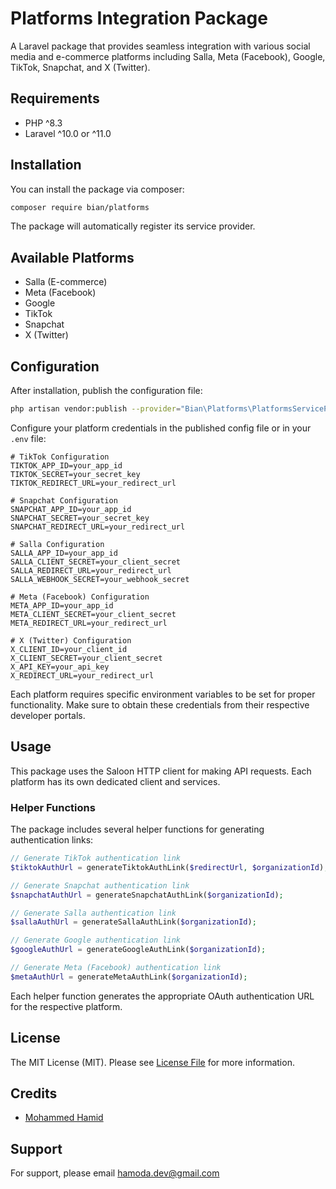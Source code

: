 # Platforms Integration Package

A Laravel package that provides seamless integration with various social media and e-commerce platforms including Salla, Meta (Facebook), Google, TikTok, Snapchat, and X (Twitter).

## Requirements

- PHP ^8.3
- Laravel ^10.0 or ^11.0

## Installation

You can install the package via composer:

```bash
composer require bian/platforms
```

The package will automatically register its service provider.

## Available Platforms

- Salla (E-commerce)
- Meta (Facebook)
- Google
- TikTok
- Snapchat
- X (Twitter)

## Configuration

After installation, publish the configuration file:

```bash
php artisan vendor:publish --provider="Bian\Platforms\PlatformsServiceProvider"
```

Configure your platform credentials in the published config file or in your `.env` file:

```env
# TikTok Configuration
TIKTOK_APP_ID=your_app_id
TIKTOK_SECRET=your_secret_key
TIKTOK_REDIRECT_URL=your_redirect_url

# Snapchat Configuration
SNAPCHAT_APP_ID=your_app_id
SNAPCHAT_SECRET=your_secret_key
SNAPCHAT_REDIRECT_URL=your_redirect_url

# Salla Configuration
SALLA_APP_ID=your_app_id
SALLA_CLIENT_SECRET=your_client_secret
SALLA_REDIRECT_URL=your_redirect_url
SALLA_WEBHOOK_SECRET=your_webhook_secret

# Meta (Facebook) Configuration
META_APP_ID=your_app_id
META_CLIENT_SECRET=your_client_secret
META_REDIRECT_URL=your_redirect_url

# X (Twitter) Configuration
X_CLIENT_ID=your_client_id
X_CLIENT_SECRET=your_client_secret
X_API_KEY=your_api_key
X_REDIRECT_URL=your_redirect_url
```

Each platform requires specific environment variables to be set for proper functionality. Make sure to obtain these credentials from their respective developer portals.

## Usage

This package uses the Saloon HTTP client for making API requests. Each platform has its own dedicated client and services.

### Helper Functions

The package includes several helper functions for generating authentication links:

```php
// Generate TikTok authentication link
$tiktokAuthUrl = generateTiktokAuthLink($redirectUrl, $organizationId);

// Generate Snapchat authentication link
$snapchatAuthUrl = generateSnapchatAuthLink($organizationId);

// Generate Salla authentication link
$sallaAuthUrl = generateSallaAuthLink($organizationId);

// Generate Google authentication link
$googleAuthUrl = generateGoogleAuthLink($organizationId);

// Generate Meta (Facebook) authentication link
$metaAuthUrl = generateMetaAuthLink($organizationId);
```

Each helper function generates the appropriate OAuth authentication URL for the respective platform.

## License

The MIT License (MIT). Please see [License File](LICENSE.md) for more information.

## Credits

- [Mohammed Hamid](https://github.com/yourusername)

## Support

For support, please email hamoda.dev@gmail.com 